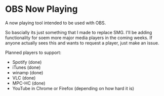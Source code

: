 # OBS Now Playing
A now playing tool intended to be used with OBS.

So bascially its just something that I made to replace SMG. I'll be adding functionality for soem more major media players in the coming weeks. If anyone actually sees this and wants to request a player, just make an issue. 

Planned players to support:
* Spotify (done)
* iTunes (done)
* winamp (done)
* VLC (done)
* MPC-HC (done)
* YouTube in Chrome or Firefox (depending on how hard it is)
